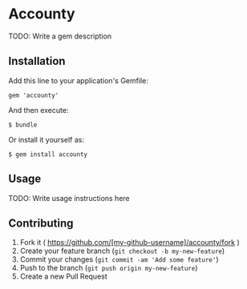 # Accounty

TODO: Write a gem description

## Installation

Add this line to your application's Gemfile:

    gem 'accounty'

And then execute:

    $ bundle

Or install it yourself as:

    $ gem install accounty

## Usage

TODO: Write usage instructions here

## Contributing

1. Fork it ( https://github.com/[my-github-username]/accounty/fork )
2. Create your feature branch (`git checkout -b my-new-feature`)
3. Commit your changes (`git commit -am 'Add some feature'`)
4. Push to the branch (`git push origin my-new-feature`)
5. Create a new Pull Request

